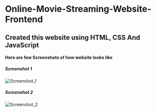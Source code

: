 # Online-Movie-Streaming-Website-Frontend
## Created this website using HTML, CSS And JavaScript
#### Here are few Screenshots of how website looks like
##### Screenshot 1
![Screenshot_1](https://user-images.githubusercontent.com/90920811/216242614-7d4c2df6-ccf9-4eea-b686-82228af338e6.png)
##### Screenshot 2
![Screenshot_2](https://user-images.githubusercontent.com/90920811/216242649-51082485-1a7c-4757-8b08-06fb0bc861fc.png)
